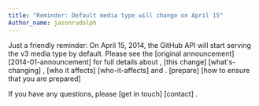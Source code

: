 ```yaml
---
title: "Reminder: Default media type will change on April 15"
Author_name: jasonrudolph
---
```


Just a friendly reminder: On April 15, 2014, the GitHub API will start serving the v3 media type by default. Please see the [original announcement] [2014-01-announcement] for full details about , [this change] [what's-changing] , [who it affects] [who-it-affects] and . [prepare] [how to ensure that you are prepared]

If you have any questions, please [get in touch] [contact] .

